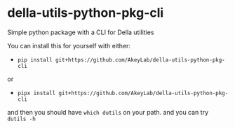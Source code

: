 # della-utils-python-pkg-cli
Simple python package with a CLI for Della utilities

You can install this for yourself with either:
* `pip install git+https://github.com/AkeyLab/della-utils-python-pkg-cli`

or
* `pipx install git+https://github.com/AkeyLab/della-utils-python-pkg-cli`

and then you should have `which dutils` on your path. and you can try `dutils -h`
